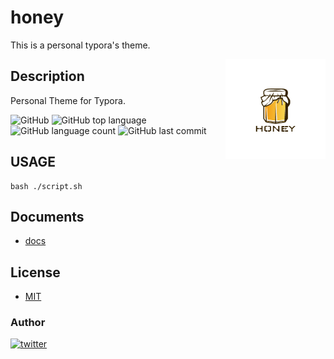 # honey

This is a personal typora's theme.

<img src="docs/assets/icon.png" width="160" height="160" alt="logo" align="right" />

## Description

Personal Theme for Typora.

![GitHub](https://img.shields.io/github/license/onesword0618/honey?style=plastic)
![GitHub top language](https://img.shields.io/github/languages/top/onesword0618/honey?style=plastic)
![GitHub language count](https://img.shields.io/github/languages/count/onesword0618/honey?style=plastic)
![GitHub last commit](https://img.shields.io/github/last-commit/onesword0618/honey?style=plastic)

## USAGE

```
bash ./script.sh
```

## Documents

- [docs](./docs/index.md)

## License

- [MIT](./LICENSE)

### Author

[![twitter](https://img.shields.io/badge/twitter-ffffff?style=plastic&logo=twitter&logoColor=1DA1F2)](https://twitter.com/onesword0618)
